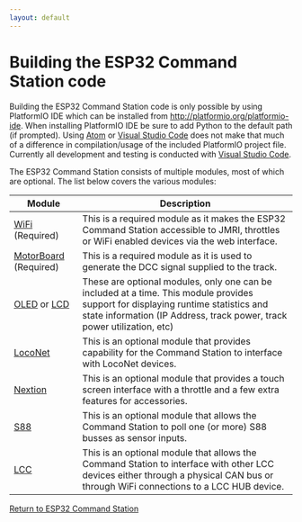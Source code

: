 ```yaml
---
layout: default
---
```


# Building the ESP32 Command Station code
Building the ESP32 Command Station code is only possible by using PlatformIO IDE which can be installed from http://platformio.org/platformio-ide. When installing PlatformIO IDE be sure to add Python to the default path (if prompted). Using [Atom](https://atom.io/) or [Visual Studio Code](https://code.visualstudio.com/) does not make that much of a difference in compilation/usage of the included PlatformIO project file. Currently all development and testing is conducted with [Visual Studio Code](https://code.visualstudio.com/).

The ESP32 Command Station consists of multiple modules, most of which are optional. The list below covers the various modules:

| Module | Description |
| ------ | ----------- |
| [WiFi](./config-wifi.html) (Required) | This is a required module as it makes the ESP32 Command Station accessible to JMRI, throttles or WiFi enabled devices via the web interface. |
| [MotorBoard](./config-motorboard.html) (Required) | This is a required module as it is used to generate the DCC signal supplied to the track. |
| [OLED](./config-oled.html) or [LCD](./config-lcd.html) | These are optional modules, only one can be included at a time. This module provides support for displaying runtime statistics and state information (IP Address, track power, track power utilization, etc) |
| [LocoNet](./config-loconet.html) | This is an optional module that provides capability for the Command Station to interface with LocoNet devices. |
| [Nextion](./config-nextion.html) | This is an optional module that provides a touch screen interface with a throttle and a few extra features for accessories. |
| [S88](./config-s88.html) | This is an optional module that allows the Command Station to poll one (or more) S88 busses as sensor inputs. |
| [LCC](./config-lcc.html) | This is an optional module that allows the Command Station to interface with other LCC devices either through a physical CAN bus or through WiFi connections to a LCC HUB device. |

[Return to ESP32 Command Station](./index.html)
